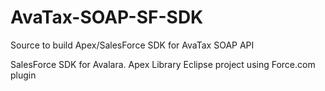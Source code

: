 # AvaTax-SOAP-SF-SDK
Source to build Apex/SalesForce SDK for AvaTax SOAP API

SalesForce SDK for Avalara.
Apex Library
Eclipse project using Force.com plugin
